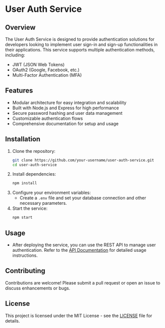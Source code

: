 # User Auth Service

## Overview
The User Auth Service is designed to provide authentication solutions for developers looking to implement user sign-in and sign-up functionalities in their applications. This service supports multiple authentication methods, including:

- JWT (JSON Web Tokens)
- OAuth2 (Google, Facebook, etc.)
- Multi-Factor Authentication (MFA)

## Features
- Modular architecture for easy integration and scalability
- Built with Node.js and Express for high performance
- Secure password hashing and user data management
- Customizable authentication flows
- Comprehensive documentation for setup and usage

## Installation
1. Clone the repository:
   ```bash
   git clone https://github.com/your-username/user-auth-service.git
   cd user-auth-service
   ```
2. Install dependencies:
   ```bash
   npm install
   ```
3. Configure your environment variables:
   - Create a `.env` file and set your database connection and other necessary parameters.
4. Start the service:
   ```bash
   npm start
   ```

## Usage
- After deploying the service, you can use the REST API to manage user authentication. Refer to the [API Documentation](docs/API.md) for detailed usage instructions.

## Contributing
Contributions are welcome! Please submit a pull request or open an issue to discuss enhancements or bugs.

## License
This project is licensed under the MIT License - see the [LICENSE](LICENSE) file for details.